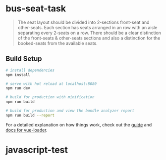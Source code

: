 # bus-seat-task

> The seat layout should be divided into 2-sections front-seat and other-seats. Each section has seats arranged in an row with an aisle separating every 2-seats on a row. There should be a clear distinction of the front-seats & other-seats sections and also a distinction for the booked-seats from the available seats.

## Build Setup

``` bash
# install dependencies
npm install

# serve with hot reload at localhost:8080
npm run dev

# build for production with minification
npm run build

# build for production and view the bundle analyzer report
npm run build --report
```

For a detailed explanation on how things work, check out the [guide](http://vuejs-templates.github.io/webpack/) and [docs for vue-loader](http://vuejs.github.io/vue-loader).
# javascript-test
